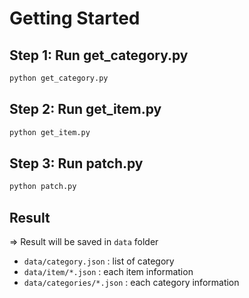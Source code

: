 # Getting Started


## Step 1: Run get_category.py

```bash
python get_category.py
```

## Step 2: Run get_item.py

```bash
python get_item.py
```

## Step 3: Run patch.py

```bash
python patch.py
```

## Result

=> Result will be saved in `data` folder
- `data/category.json` : list of category
- `data/item/*.json` : each item information
- `data/categories/*.json` : each category information